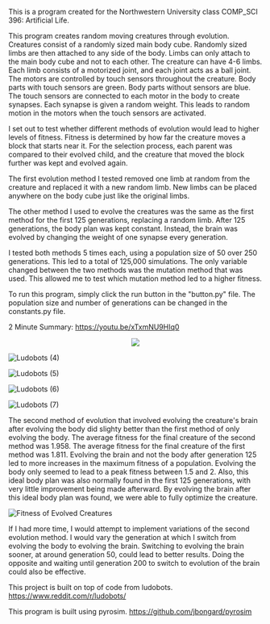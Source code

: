 This is a program created for the Northwestern University class COMP_SCI 396: Artificial Life.

This program creates random moving creatures through evolution. Creatures consist of a randomly sized main body cube. Randomly sized limbs are then attached to any side of the body. Limbs can only attach to the main body cube and not to each other. The creature can have 4-6 limbs. Each limb consists of a motorized joint, and each joint acts as a ball joint. The motors are controlled by touch sensors throughout the creature. Body parts with touch sensors are green. Body parts without sensors are blue. The touch sensors are connected to each motor in the body to create synapses. Each synapse is given a random weight. This leads to random motion in the motors when the touch sensors are activated.

I set out to test whether different methods of evolution would lead to higher levels of fitness. Fitness is determined by how far the creature moves a block that starts near it. For the selection process, each parent was compared to their evolved child, and the creature that moved the block further was kept and evolved again.

The first evolution method I tested removed one limb at random from the creature and replaced it with a new random limb. New limbs can be placed anywhere on the body cube just like the original limbs.

The other method I used to evolve the creatures was the same as the first method for the first 125 generations, replacing a random limb. After 125 generations, the body plan was kept constant. Instead, the brain was evolved by changing the weight of one synapse every generation.

I tested both methods 5 times each, using a population size of 50 over 250 generations. This led to a total of 125,000 simulations. The only variable changed between the two methods was the mutation method that was used. This allowed me to test which mutation method led to a higher fitness.


To run this program, simply click the run button in the "button.py" file. The population size and number of generations can be changed in the constants.py file.

2 Minute Summary: https://youtu.be/xTxmNU9HIq0

<p align="center">
  <img src=https://user-images.githubusercontent.com/110938963/224574336-ab672e52-78bb-46da-a634-d1fd572c9874.gif>
</p>

![Ludobots (4)](https://user-images.githubusercontent.com/110938963/224574637-0bc439b6-5efb-481c-a4c5-054323d61b0d.jpg)

![Ludobots (5)](https://user-images.githubusercontent.com/110938963/224574644-7784b5af-5aae-4425-933b-2cdb722bee3f.jpg)

![Ludobots (6)](https://user-images.githubusercontent.com/110938963/224574655-6bdfb508-bc07-4ace-9d1f-567d8cbe1529.jpg)

![Ludobots (7)](https://user-images.githubusercontent.com/110938963/224574662-51fe2a52-8031-43c9-a149-ad3ff3b77372.jpg)


The second method of evolution that involved evolving the creature's brain after evolving the body did slighty better than the first method of only evolving the body.
The average fitness for the final creature of the second method was 1.958. The average fitness for the final creature of the first method was 1.811. Evolving the brain and not the body after generation 125 led to more increases in the maximum fitness of a population. Evolving the body only seemed to lead to a peak fitness between 1.5 and 2. Also, this ideal body plan was also normally found in the first 125 generations, with very little improvement being made afterward. By evolving the brain after this ideal body plan was found, we were able to fully optimize the creature.

![Fitness of Evolved Creatures](https://user-images.githubusercontent.com/110938963/224584903-0d1b81f6-f816-422e-ad9a-21c59da16f2e.png)

If I had more time, I would attempt to implement variations of the second evolution method. I would vary the generation at which I switch from evolving the body to evolving the brain. Switching to evolving the brain sooner, at around generation 50, could lead to better results. Doing the opposite and waiting until generation 200 to switch to evolution of the brain could also be effective.

This project is built on top of code from ludobots. https://www.reddit.com/r/ludobots/

This program is built using pyrosim. https://github.com/jbongard/pyrosim
